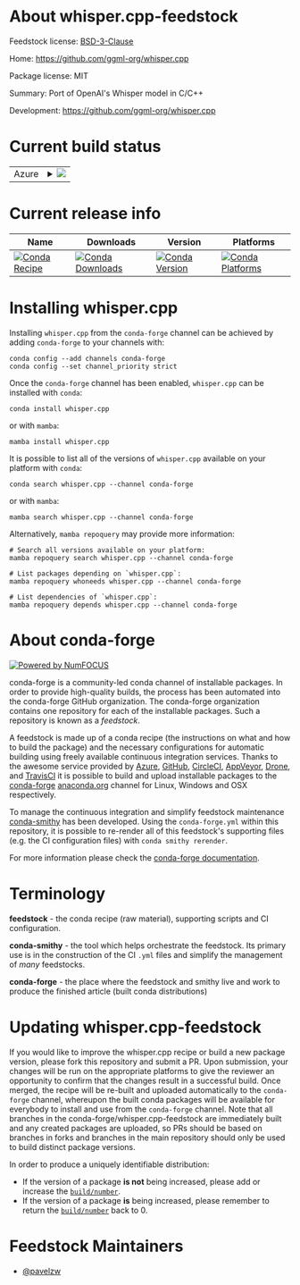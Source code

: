 About whisper.cpp-feedstock
===========================

Feedstock license: [BSD-3-Clause](https://github.com/conda-forge/whisper.cpp-feedstock/blob/main/LICENSE.txt)

Home: https://github.com/ggml-org/whisper.cpp

Package license: MIT

Summary: Port of OpenAI's Whisper model in C/C++

Development: https://github.com/ggml-org/whisper.cpp

Current build status
====================


<table>
    
  <tr>
    <td>Azure</td>
    <td>
      <details>
        <summary>
          <a href="https://dev.azure.com/conda-forge/feedstock-builds/_build/latest?definitionId=25735&branchName=main">
            <img src="https://dev.azure.com/conda-forge/feedstock-builds/_apis/build/status/whisper.cpp-feedstock?branchName=main">
          </a>
        </summary>
        <table>
          <thead><tr><th>Variant</th><th>Status</th></tr></thead>
          <tbody><tr>
              <td>linux_64_blas_implblis</td>
              <td>
                <a href="https://dev.azure.com/conda-forge/feedstock-builds/_build/latest?definitionId=25735&branchName=main">
                  <img src="https://dev.azure.com/conda-forge/feedstock-builds/_apis/build/status/whisper.cpp-feedstock?branchName=main&jobName=linux&configuration=linux%20linux_64_blas_implblis" alt="variant">
                </a>
              </td>
            </tr><tr>
              <td>linux_64_blas_implmkl</td>
              <td>
                <a href="https://dev.azure.com/conda-forge/feedstock-builds/_build/latest?definitionId=25735&branchName=main">
                  <img src="https://dev.azure.com/conda-forge/feedstock-builds/_apis/build/status/whisper.cpp-feedstock?branchName=main&jobName=linux&configuration=linux%20linux_64_blas_implmkl" alt="variant">
                </a>
              </td>
            </tr><tr>
              <td>linux_64_blas_implopenblas</td>
              <td>
                <a href="https://dev.azure.com/conda-forge/feedstock-builds/_build/latest?definitionId=25735&branchName=main">
                  <img src="https://dev.azure.com/conda-forge/feedstock-builds/_apis/build/status/whisper.cpp-feedstock?branchName=main&jobName=linux&configuration=linux%20linux_64_blas_implopenblas" alt="variant">
                </a>
              </td>
            </tr><tr>
              <td>osx_64_blas_implblis</td>
              <td>
                <a href="https://dev.azure.com/conda-forge/feedstock-builds/_build/latest?definitionId=25735&branchName=main">
                  <img src="https://dev.azure.com/conda-forge/feedstock-builds/_apis/build/status/whisper.cpp-feedstock?branchName=main&jobName=osx&configuration=osx%20osx_64_blas_implblis" alt="variant">
                </a>
              </td>
            </tr><tr>
              <td>osx_64_blas_implmkl</td>
              <td>
                <a href="https://dev.azure.com/conda-forge/feedstock-builds/_build/latest?definitionId=25735&branchName=main">
                  <img src="https://dev.azure.com/conda-forge/feedstock-builds/_apis/build/status/whisper.cpp-feedstock?branchName=main&jobName=osx&configuration=osx%20osx_64_blas_implmkl" alt="variant">
                </a>
              </td>
            </tr><tr>
              <td>osx_64_blas_implopenblas</td>
              <td>
                <a href="https://dev.azure.com/conda-forge/feedstock-builds/_build/latest?definitionId=25735&branchName=main">
                  <img src="https://dev.azure.com/conda-forge/feedstock-builds/_apis/build/status/whisper.cpp-feedstock?branchName=main&jobName=osx&configuration=osx%20osx_64_blas_implopenblas" alt="variant">
                </a>
              </td>
            </tr><tr>
              <td>win_64_blas_implblis</td>
              <td>
                <a href="https://dev.azure.com/conda-forge/feedstock-builds/_build/latest?definitionId=25735&branchName=main">
                  <img src="https://dev.azure.com/conda-forge/feedstock-builds/_apis/build/status/whisper.cpp-feedstock?branchName=main&jobName=win&configuration=win%20win_64_blas_implblis" alt="variant">
                </a>
              </td>
            </tr><tr>
              <td>win_64_blas_implmkl</td>
              <td>
                <a href="https://dev.azure.com/conda-forge/feedstock-builds/_build/latest?definitionId=25735&branchName=main">
                  <img src="https://dev.azure.com/conda-forge/feedstock-builds/_apis/build/status/whisper.cpp-feedstock?branchName=main&jobName=win&configuration=win%20win_64_blas_implmkl" alt="variant">
                </a>
              </td>
            </tr><tr>
              <td>win_64_blas_implopenblas</td>
              <td>
                <a href="https://dev.azure.com/conda-forge/feedstock-builds/_build/latest?definitionId=25735&branchName=main">
                  <img src="https://dev.azure.com/conda-forge/feedstock-builds/_apis/build/status/whisper.cpp-feedstock?branchName=main&jobName=win&configuration=win%20win_64_blas_implopenblas" alt="variant">
                </a>
              </td>
            </tr>
          </tbody>
        </table>
      </details>
    </td>
  </tr>
</table>

Current release info
====================

| Name | Downloads | Version | Platforms |
| --- | --- | --- | --- |
| [![Conda Recipe](https://img.shields.io/badge/recipe-whisper.cpp-green.svg)](https://anaconda.org/conda-forge/whisper.cpp) | [![Conda Downloads](https://img.shields.io/conda/dn/conda-forge/whisper.cpp.svg)](https://anaconda.org/conda-forge/whisper.cpp) | [![Conda Version](https://img.shields.io/conda/vn/conda-forge/whisper.cpp.svg)](https://anaconda.org/conda-forge/whisper.cpp) | [![Conda Platforms](https://img.shields.io/conda/pn/conda-forge/whisper.cpp.svg)](https://anaconda.org/conda-forge/whisper.cpp) |

Installing whisper.cpp
======================

Installing `whisper.cpp` from the `conda-forge` channel can be achieved by adding `conda-forge` to your channels with:

```
conda config --add channels conda-forge
conda config --set channel_priority strict
```

Once the `conda-forge` channel has been enabled, `whisper.cpp` can be installed with `conda`:

```
conda install whisper.cpp
```

or with `mamba`:

```
mamba install whisper.cpp
```

It is possible to list all of the versions of `whisper.cpp` available on your platform with `conda`:

```
conda search whisper.cpp --channel conda-forge
```

or with `mamba`:

```
mamba search whisper.cpp --channel conda-forge
```

Alternatively, `mamba repoquery` may provide more information:

```
# Search all versions available on your platform:
mamba repoquery search whisper.cpp --channel conda-forge

# List packages depending on `whisper.cpp`:
mamba repoquery whoneeds whisper.cpp --channel conda-forge

# List dependencies of `whisper.cpp`:
mamba repoquery depends whisper.cpp --channel conda-forge
```


About conda-forge
=================

[![Powered by
NumFOCUS](https://img.shields.io/badge/powered%20by-NumFOCUS-orange.svg?style=flat&colorA=E1523D&colorB=007D8A)](https://numfocus.org)

conda-forge is a community-led conda channel of installable packages.
In order to provide high-quality builds, the process has been automated into the
conda-forge GitHub organization. The conda-forge organization contains one repository
for each of the installable packages. Such a repository is known as a *feedstock*.

A feedstock is made up of a conda recipe (the instructions on what and how to build
the package) and the necessary configurations for automatic building using freely
available continuous integration services. Thanks to the awesome service provided by
[Azure](https://azure.microsoft.com/en-us/services/devops/), [GitHub](https://github.com/),
[CircleCI](https://circleci.com/), [AppVeyor](https://www.appveyor.com/),
[Drone](https://cloud.drone.io/welcome), and [TravisCI](https://travis-ci.com/)
it is possible to build and upload installable packages to the
[conda-forge](https://anaconda.org/conda-forge) [anaconda.org](https://anaconda.org/)
channel for Linux, Windows and OSX respectively.

To manage the continuous integration and simplify feedstock maintenance
[conda-smithy](https://github.com/conda-forge/conda-smithy) has been developed.
Using the ``conda-forge.yml`` within this repository, it is possible to re-render all of
this feedstock's supporting files (e.g. the CI configuration files) with ``conda smithy rerender``.

For more information please check the [conda-forge documentation](https://conda-forge.org/docs/).

Terminology
===========

**feedstock** - the conda recipe (raw material), supporting scripts and CI configuration.

**conda-smithy** - the tool which helps orchestrate the feedstock.
                   Its primary use is in the construction of the CI ``.yml`` files
                   and simplify the management of *many* feedstocks.

**conda-forge** - the place where the feedstock and smithy live and work to
                  produce the finished article (built conda distributions)


Updating whisper.cpp-feedstock
==============================

If you would like to improve the whisper.cpp recipe or build a new
package version, please fork this repository and submit a PR. Upon submission,
your changes will be run on the appropriate platforms to give the reviewer an
opportunity to confirm that the changes result in a successful build. Once
merged, the recipe will be re-built and uploaded automatically to the
`conda-forge` channel, whereupon the built conda packages will be available for
everybody to install and use from the `conda-forge` channel.
Note that all branches in the conda-forge/whisper.cpp-feedstock are
immediately built and any created packages are uploaded, so PRs should be based
on branches in forks and branches in the main repository should only be used to
build distinct package versions.

In order to produce a uniquely identifiable distribution:
 * If the version of a package **is not** being increased, please add or increase
   the [``build/number``](https://docs.conda.io/projects/conda-build/en/latest/resources/define-metadata.html#build-number-and-string).
 * If the version of a package **is** being increased, please remember to return
   the [``build/number``](https://docs.conda.io/projects/conda-build/en/latest/resources/define-metadata.html#build-number-and-string)
   back to 0.

Feedstock Maintainers
=====================

* [@pavelzw](https://github.com/pavelzw/)

